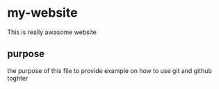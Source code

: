 # my-website

This is really awasome website

## purpose

the purpose of this file to provide example on how to use git and github toghter
